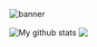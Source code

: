 ![banner](https://i.imgur.com/0lCXQpj.png)

<img align="center" src="https://github-readme-stats.vercel.app/api?username=MathiasShit&show_icons=true&include_all_commits=true&theme=cobalt&hide_border=true" alt="My github stats" /> 
<img align="center" src="https://github-readme-stats.vercel.app/api/top-langs/?username=MathiasShit&layout=compact&theme=cobalt&hide_border=true" />
